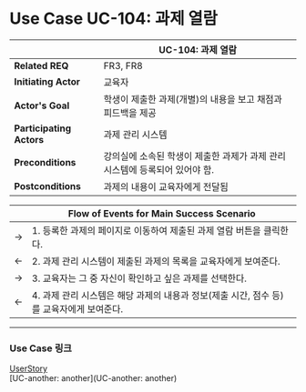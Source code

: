 # Use Case UC-104: 과제 열람

|                          | UC-104: 과제 열람                                            |
| ------------------------ | ------------------------------------------------------------ |
| __Related REQ__          | FR3, FR8                                                     |
| __Initiating Actor__     | 교육자                                                       |
| __Actor's Goal__         | 학생이 제출한 과제(개별)의 내용을 보고 채점과 피드백을 제공  |
| __Participating Actors__ | 과제 관리 시스템                                             |
| __Preconditions__        | 강의실에 소속된 학생이 제출한 과제가 과제 관리 시스템에 등록되어 있어야 함. |
| __Postconditions__       | 과제의 내용이 교육자에게 전달됨                              |

|      | Flow of Events for Main Success Scenario                     |
| ---- | ------------------------------------------------------------ |
| ->   | 1. 등록한 과제의 페이지로 이동하여 제출된 과제 열람 버튼을 클릭한다. |
| <-   | 2. 과제 관리 시스템이 제출된 과제의 목록을 교육자에게 보여준다. |
| ->   | 3. 교육자는 그 중 자신이 확인하고 싶은 과제를 선택한다.      |
| <-   | 4. 과제 관리 시스템은 해당 과제의 내용과 정보(제출 시간, 점수 등)를 교육자에게 보여준다. |

-------

### Use Case 링크

[UserStory](UserStory)<br/>[UC-another: another](UC-another: another)<br/>

